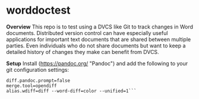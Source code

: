 # worddoctest

**Overview**
This repo is to test using a DVCS like Git to track changes in Word documents.
Distributed version control can have especially useful applications for
important text documents that are shared between multiple parties. Even
individuals who do not share documents but want to keep a detailed history of
changes they make can benefit from DVCS.

**Setup**
Install (https://pandoc.org/ "Pandoc") and add the following to your git
configuration settings:

```diff.pandoc.textconv=pandoc --to=markdown
diff.pandoc.prompt=false
merge.tool=opendiff
alias.wdiff=diff --word-diff=color --unified=1```

